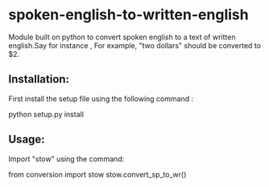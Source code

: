 # spoken-english-to-written-english

Module built on python to convert spoken english to a text of written english.Say for instance , For example, "two dollars" should be converted to $2.

## Installation:

First install the setup file using the following command :

python setup.py install

## Usage:

Import "stow" using the command:

from conversion import stow
stow.convert_sp_to_wr()
